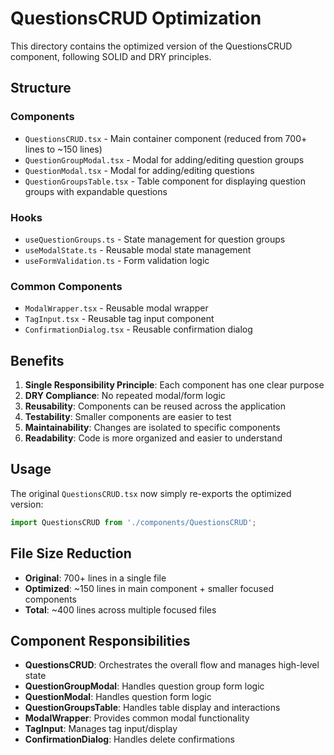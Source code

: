 # QuestionsCRUD Optimization

This directory contains the optimized version of the QuestionsCRUD component, following SOLID and DRY principles.

## Structure

### Components
- `QuestionsCRUD.tsx` - Main container component (reduced from 700+ lines to ~150 lines)
- `QuestionGroupModal.tsx` - Modal for adding/editing question groups
- `QuestionModal.tsx` - Modal for adding/editing questions
- `QuestionGroupsTable.tsx` - Table component for displaying question groups with expandable questions

### Hooks
- `useQuestionGroups.ts` - State management for question groups
- `useModalState.ts` - Reusable modal state management
- `useFormValidation.ts` - Form validation logic

### Common Components
- `ModalWrapper.tsx` - Reusable modal wrapper
- `TagInput.tsx` - Reusable tag input component
- `ConfirmationDialog.tsx` - Reusable confirmation dialog

## Benefits

1. **Single Responsibility Principle**: Each component has one clear purpose
2. **DRY Compliance**: No repeated modal/form logic
3. **Reusability**: Components can be reused across the application
4. **Testability**: Smaller components are easier to test
5. **Maintainability**: Changes are isolated to specific components
6. **Readability**: Code is more organized and easier to understand

## Usage

The original `QuestionsCRUD.tsx` now simply re-exports the optimized version:

```typescript
import QuestionsCRUD from './components/QuestionsCRUD';
```

## File Size Reduction

- **Original**: 700+ lines in a single file
- **Optimized**: ~150 lines in main component + smaller focused components
- **Total**: ~400 lines across multiple focused files

## Component Responsibilities

- **QuestionsCRUD**: Orchestrates the overall flow and manages high-level state
- **QuestionGroupModal**: Handles question group form logic
- **QuestionModal**: Handles question form logic
- **QuestionGroupsTable**: Handles table display and interactions
- **ModalWrapper**: Provides common modal functionality
- **TagInput**: Manages tag input/display
- **ConfirmationDialog**: Handles delete confirmations 